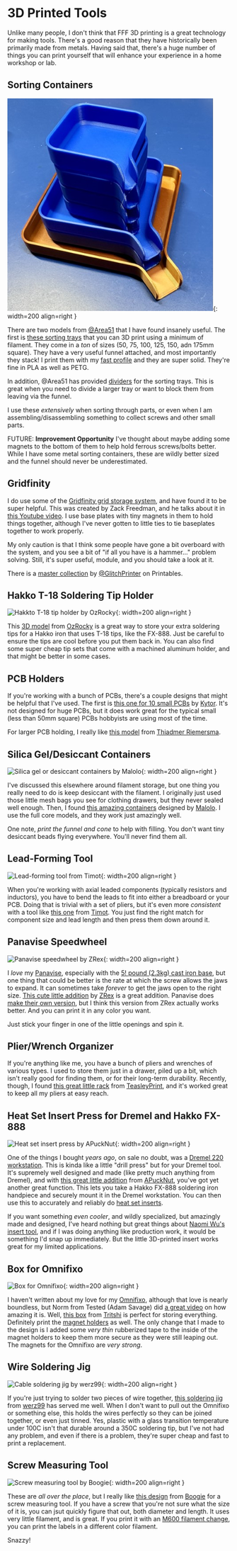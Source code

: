# 3D Printed Tools

Unlike many people, I don't think that FFF 3D printing is a
great technology for making tools. There's a good reason that they have
historically been primarily made from metals. Having said that, there's
a huge number of things you can print yourself that will enhance your
experience in a home workshop or lab.

## Sorting Containers

![Sorting trays with funnels by @Area51](img/area51-sorting-trays.jpg){: width=200 align=right }

There are two models from [@Area51](https://www.printables.com/@Area51)
that I have found insanely useful. The first is [these sorting
trays](https://www.printables.com/model/114308-sorting-tray-with-funnel)
that you can 3D print using a minimum of filament. They come in a _ton_
of sizes (50, 75, 100, 125, 150, adn 175mm square). They have a very
useful funnel attached, and most importantly they stack! I print them
with my [fast profile](../3D/prusa.md#makers-muse-slicer-settings) and
they are super solid. They're fine in PLA as well as PETG.

In addition, @Area51 has provided
[dividers](https://www.printables.com/model/131075-dividers-for-sorting-tray-with-funnel)
for the sorting trays. This is great when you need to divide a larger
tray or want to block them from leaving via the funnel.

I use these _extensively_ when sorting through parts, or even when I am
assembling/disassembling something to collect screws and other small
parts. 

FUTURE: **Improvement Opportunity** I've thought about maybe adding some
magnets to the bottom of them to help hold ferrous screws/bolts better.
While I have some metal sorting containers, these are wildly better
sized and the funnel should never be underestimated. 

## Gridfinity

I do use some of the [Gridfinity grid storage
system](https://gridfinity.xyz/catalog/), and have found it to be super
helpful. This was created by Zack Freedman, and he talks about it in
[this Youtube video](https://www.youtube.com/watch?v=ra_9zU-mnl8).  I
use base plates with tiny magnets in them to hold things together,
although I've never gotten to little ties to tie baseplates together to
work properly. 

My only caution is that I think some people have gone a bit overboard
with the system, and you see a bit of "if all you have is a hammer..."
problem solving. Still, it's super useful, module, and you should take a
look at it.

There is a [master
collection](https://www.printables.com/model/242711-gridfinity-master-collection)
by [@GlitchPrinter](https://www.printables.com/@GlitchPrinter) on
Printables. 

## Hakko T-18 Soldering Tip Holder

![Hakkto T-18 tip holder by
OzRocky](https://media.printables.com/media/prints/74404/images/805217_704e78c5-60f0-418c-9dcb-0d817ddae9ae/thumbs/inside/1600x1200/jpg/img_6593.webp){: width=200 align=right }

This [3D
model](https://www.printables.com/model/74404-hakko-t-18-soldering-iron-tip-holder)
from [OzRocky](https://www.printables.com/@Rocky_123148) is a great way
to store your extra soldering tips for a Hakko iron that uses T-18 tips,
like the FX-888. Just be careful to ensure the tips are cool before you
put them back in.  You can also find some super cheap tip sets that come
with a machined aluminum holder, and that might be better in some cases.

## PCB Holders

If you're working with a bunch of PCBs, there's a couple designs that
might be helpful that I've used. The first is [this one for 10 small
PCBs](https://www.printables.com/model/253302-pcb-holder) by
[Kytor](https://www.printables.com/@Kytor). It's not designed for huge
PCBs, but it does work great for the typical small (less than 50mm
square) PCBs hobbyists are using most of the time.

For larger PCB holding, I really like [this
model](https://www.printables.com/model/317916-pcb-rack) from [Thiadmer
Riemersma](https://www.printables.com/@ThiadmerRiemer_47800). 

## Silica Gel/Desiccant Containers

![Silica gel or desiccant containers by
Malolo](https://media.printables.com/media/prints/1367/images/8925_57652175-5fb3-422a-b3d8-d4b55be4bbd5/thumbs/inside/1600x1200/jpg/dsc_7346.webp){: width=200 align=right }

I've discussed this elsewhere around filament storage, but one thing you
really need to do is keep desiccant with the filament. I originally just
used those little mesh bags you see for clothing drawers, but they never
sealed well enough. Then, I found [this amazing
containers](https://www.printables.com/model/1367-malolos-silica-gel-desiccant-containers)
designed by [Malolo](https://www.printables.com/@Malolo). I use the full
core models, and they work just amazingly well.

One note, _print the funnel and cone_ to help with filling. You don't
want tiny desiccant beads flying everywhere. You'll never find them all.


## Lead-Forming Tool

![Lead-forming tool from
Timot](https://media.printables.com/media/prints/275510/images/2447108_21c91434-8d48-4933-be6e-d1d35b4c9ae7/thumbs/inside/1600x1200/png/capture_decran_2015-09-18_a_181840.webp){: width=200 align=right }

When you're working with axial leaded components (typically resistors
and inductors), you have to bend the leads to fit into either a
breadboard or your PCB. Doing that is trivial with a set of pliers, but
it's even more _consistent_ with a tool like [this
one](https://www.printables.com/model/275510-resistor-lead-forming-tool-component-bender-plieur)
from [Timot](https://www.printables.com/@Timot_100253). You just find
the right match for component size and lead length and then press them
down around it. 

## Panavise Speedwheel

![Panavise speedwheel by
ZRex](https://media.printables.com/media/prints/35272/images/349156_f303a081-8213-4b6f-99fe-0875086fad4d/thumbs/inside/1600x1200/jpg/large_display_img_2938_35272.webp){: width=200 align=right }

I _love_ my
[Panavise](https://www.panavise.com/index.html?pageID=1&page=full&--eqskudatarq=1),
especially with the [5! pound (2.3kg) cast iron
base](https://www.panavise.com/index.html?pageID=1&page=full&--eqskudatarq=13),
but one thing that could be better is the rate at which the screw allows
the jaws to expand. It can sometimes take _forever_ to get the jaws open
to the right size. [This cute little
addition](https://www.printables.com/model/35272-panavise-speedwheel) by
[ZRex](https://www.printables.com/@ZRex_7692) is a great addition.
Panavise does [make their own
version](https://www.panavise.com/index.html?pageID=1&page=full&--eqskudatarq=228),
but I think this version from ZRex actually works better. And you can
print it in any color you want.

Just stick your finger in one of the little openings and spin it.

## Plier/Wrench Organizer

If you're anything like me, you have a bunch of pliers and wrenches of
various types. I used to store them just in a drawer, piled up a bit,
which isn't really good for finding them, or for their long-term
durability. Recently, though, I found [this great little
rack](https://www.printables.com/model/43666-plier-wrench-organizer-with-2495mm-version)
from [TeasleyPrint](https://www.printables.com/@TeasleyPrint_93987), and
it's worked great to keep all my pliers at easy reach.

## Heat Set Insert Press for Dremel and Hakko FX-888

![Heat set insert press by
APuckNut](https://media.printables.com/media/prints/405918/images/3377083_6b555d65-e97c-4ba5-99b0-33cfbf76742b/thumbs/inside/1600x1200/jpeg/9af1be6b-6441-42da-9307-50fe0db01824.webp){: width=200 align=right }

One of the things I bought _years ago_, on sale no doubt, was a [Dremel
220 workstation](). This is kinda like a little "drill press" but for
your Dremel tool. It's supremely well designed and made (like pretty
much anything from Dremel), and with [this great little
addition](https://www.printables.com/model/405918-heat-set-insert-press-hakko-fx888-dremel-workstati)
from [APuckNut](https://www.printables.com/@APuckNut), you've got yet
another great function. This lets you take a Hakko FX-888 soldering iron
handpiece and securely mount it in the Dremel workstation. You can then
use this to accurately and reliably do [heat set
inserts](../3D/joining-parts.md#threaded-inserts). 

If you want something _even cooler_, and wildly specialized, but
amazingly made and designed, I've heard nothing but great things about
[Naomi Wu's
insert tool](https://cybernightmarket.com/products/heat-set-insert-press), and
if I was doing anything like production work, it would be something I'd
snap up immediately. But the little 3D-printed insert works great for my
limited applications.

## Box for Omnifixo

![Box for
Omnifixo](https://media.printables.com/media/prints/415363/images/3446912_1609a3bd-8d44-4f5c-839c-6da361d92ccf/thumbs/inside/1600x1200/jpg/eyJyb3RhdGVBbmdsZSI6OTB9/2023-03-03-7-box-omnifixo.webp){: width=200 align=right }

I haven't written about my love for my
[Omnifixo](https://omnifixo.com/), although that love is nearly
boundless, but Norm from Tested (Adam Savage) did [a great
video](https://www.youtube.com/watch?v=NR9-GOLoJ3U) on how amazing it
is. Well, [this
box](https://www.printables.com/model/415363-box-for-omnifixo-makers-third-hand)
from [Tritshi](https://www.printables.com/@Tritschi) is perfect for
storing everything. Definitely print the [magnet
holders](https://www.printables.com/model/456788-omnifixo-third-hand-system-clamps-for-neodym-magne)
as well. The only change that I made to the design is I added some _very
thin_ rubberized tape to the inside of the magnet holders to keep them
more secure as they were still leaping out. The magnets for the Omnifixo
are _very strong_.

## Wire Soldering Jig

![Cable soldering jig by
werz99](https://media.printables.com/media/prints/132447/images/2949741_2f6fae6d-7cc9-4061-bbad-da80cc60f0db/thumbs/inside/1600x1200/jpg/p1020328.webp){: width=200 align=right }

If you're just trying to solder two pieces of wire together, [this
soldering
jig](https://www.printables.com/model/132447-cable-soldering-jig) from
[werz99](https://www.printables.com/model/132447-cable-soldering-jig)
has served me well. When I don't want to pull out the Omnifixo or
something else, this holds the wires perfectly so they can be joined
together, or even just tinned. Yes, plastic with a glass transition
temperature under 100C isn't that durable around a 350C soldering tip,
but I've not had any problem, and even if there is a problem, they're
super cheap and fast to print a replacement.

## Screw Measuring Tool

![Screw measuring tool by Boogie](https://media.printables.com/media/prints/32160/images/316301_454c40ca-b63a-4abf-a4c8-ccfe7cee3803/thumbs/inside/1600x1200/png/3.webp){: width=200 align=right }

These are _all over the place_, but I really like [this
design](https://www.printables.com/model/32160-screw-measuring-tool-m2-m10-4-120mm)
from [Boogie](https://www.printables.com/@Boogie) for a screw measuring
tool. If you have a screw that you're not sure what the size of it is,
you can jsut quickly figure that out, both diameter and length. It uses
very little filament, and is great. If you print it with an [M600
filament change](https://marlinfw.org/docs/gcode/M600.html), you can
print the labels in a different color filament.

Snazzy!